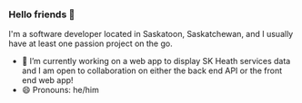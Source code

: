 ### Hello friends 👋
I'm a software developer located in Saskatoon, Saskatchewan, and I usually have at least one passion project on the go.
- 🔭 I’m currently working on a web app to display SK Heath services data and I am open to collaboration on either the back end API or the front end web app!
- 😄 Pronouns: he/him

<!--
**joelghill/joelghill** is a ✨ _special_ ✨ repository because its `README.md` (this file) appears on your GitHub profile.

Here are some ideas to get you started:

- 🔭 I’m currently working on ...
- 🌱 I’m currently learning ...
- 👯 I’m looking to collaborate on ...
- 🤔 I’m looking for help with ...
- 💬 Ask me about ...
- 📫 How to reach me: ...
- 😄 Pronouns: ...
- ⚡ Fun fact: ...
-->

